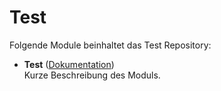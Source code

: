 # Test

Folgende Module beinhaltet das Test Repository:

- __Test__ ([Dokumentation](Test))  
	Kurze Beschreibung des Moduls.
